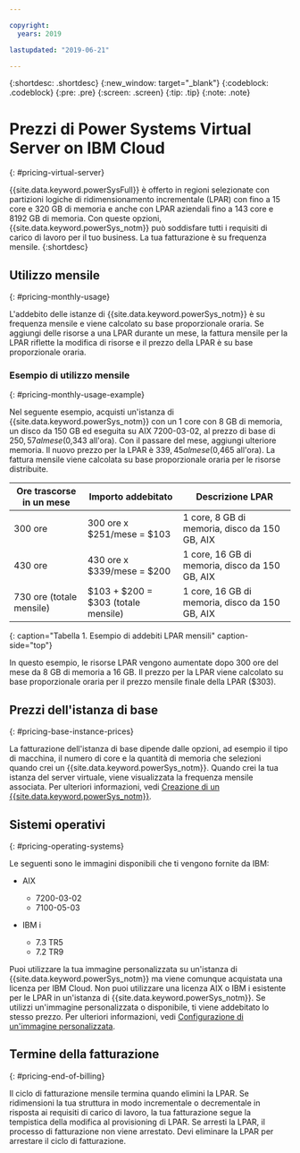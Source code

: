 ```yaml
---

copyright:
  years: 2019

lastupdated: "2019-06-21"

---
```


{:shortdesc: .shortdesc}
{:new_window: target="_blank"}
{:codeblock: .codeblock}
{:pre: .pre}
{:screen: .screen}
{:tip: .tip}
{:note: .note}

# Prezzi di Power Systems Virtual Server on IBM Cloud
{: #pricing-virtual-server}

{{site.data.keyword.powerSysFull}} è offerto in regioni selezionate con partizioni logiche di ridimensionamento incrementale (LPAR) con fino a 15 core e 320 GB di memoria e anche con LPAR aziendali fino a 143 core e 8192 GB di memoria. Con queste opzioni, {{site.data.keyword.powerSys_notm}} può soddisfare tutti i requisiti di carico di lavoro per il tuo business. La tua fatturazione è su frequenza mensile.
{:shortdesc}

## Utilizzo mensile
{: #pricing-monthly-usage}

L'addebito delle istanze di {{site.data.keyword.powerSys_notm}} è su frequenza mensile e viene calcolato su base proporzionale oraria. Se aggiungi delle risorse a una LPAR durante un mese, la fattura mensile per la LPAR riflette la modifica di risorse e il prezzo della LPAR è su base proporzionale oraria.

### Esempio di utilizzo mensile
{: #pricing-monthly-usage-example}

Nel seguente esempio, acquisti un'istanza di {{site.data.keyword.powerSys_notm}} con un 1 core con 8 GB di memoria, un disco da 150 GB ed eseguita su AIX 7200-03-02, al prezzo di base di $250,57 al mese ($0,343 all'ora). Con il passare del mese, aggiungi ulteriore memoria. Il nuovo prezzo per la LPAR è $339,45 al mese ($0,465 all'ora). La fattura mensile viene calcolata su base proporzionale oraria per le risorse distribuite.

| Ore trascorse in un mese       |Importo addebitato |  Descrizione LPAR     |
| ----------------------------- | ----------------- | --------------------  |
| 300 ore        | 300 ore x $251/mese = $103  | 1 core, 8 GB di memoria, disco da 150 GB, AIX    |
| 430 ore        | 430 ore x $339/mese = $200  | 1 core, 16 GB di memoria, disco da 150 GB, AIX    |
| 730 ore (totale mensile)  | $103 + $200 = $303 (totale mensile)  | 1 core, 16 GB di memoria, disco da 150 GB, AIX    |
{: caption="Tabella 1. Esempio di addebiti LPAR mensili" caption-side="top"}

In questo esempio, le risorse LPAR vengono aumentate dopo 300 ore del mese da 8 GB di memoria a 16 GB. Il prezzo per la LPAR viene calcolato su base proporzionale oraria per il prezzo mensile finale della LPAR ($303).

## Prezzi dell'istanza di base
{: #pricing-base-instance-prices}

La fatturazione dell'istanza di base dipende dalle opzioni, ad esempio il tipo di macchina, il numero di core e la quantità di memoria che selezioni quando crei un {{site.data.keyword.powerSys_notm}}. Quando crei la tua istanza del server virtuale, viene visualizzata la frequenza mensile associata. Per ulteriori informazioni, vedi [Creazione di un {{site.data.keyword.powerSys_notm}}](/docs/infrastructure/power-iaas?topic=power-iaas-creating-power-virtual-server#creating-power-virtual-server).

## Sistemi operativi
{: #pricing-operating-systems}

Le seguenti sono le immagini disponibili che ti vengono fornite da IBM:
* AIX
  * 7200-03-02
  * 7100-05-03

* IBM i
  * 7.3 TR5
  * 7.2 TR9

Puoi utilizzare la tua immagine personalizzata su un'istanza di {{site.data.keyword.powerSys_notm}} ma viene comunque acquistata una licenza per IBM Cloud. Non puoi utilizzare una licenza AIX o IBM i esistente per le LPAR in un'istanza di {{site.data.keyword.powerSys_notm}}. Se utilizzi un'immagine personalizzata o disponibile, ti viene addebitato lo stesso prezzo. Per ulteriori informazioni, vedi [Configurazione di un'immagine personalizzata](/docs/infrastructure/power-iaas?topic=power-iaas-configuring-custom-image#configuring-custom-image).

## Termine della fatturazione
{: #pricing-end-of-billing}

Il ciclo di fatturazione mensile termina quando elimini la LPAR. Se ridimensioni la tua struttura in modo incrementale o decrementale in risposta ai requisiti di carico di lavoro, la tua fatturazione segue la tempistica della modifica al provisioning di LPAR. Se arresti la LPAR, il processo di fatturazione non viene arrestato. Devi eliminare la LPAR per arrestare il ciclo di fatturazione.
